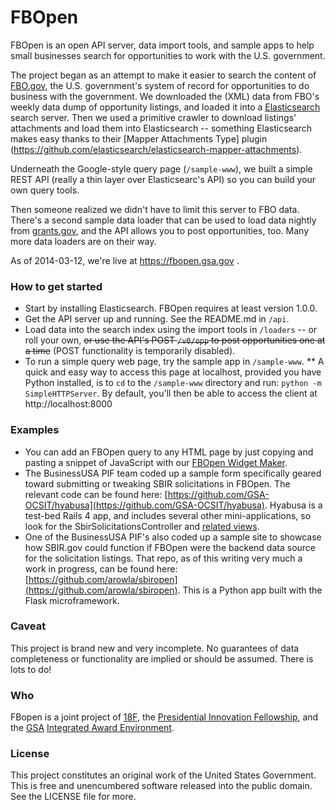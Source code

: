 FBOpen
======

FBOpen is an open API server, data import tools, and sample apps to help small businesses search for opportunities to work with the U.S. government.

The project began as an attempt to make it easier to search the content of [FBO.gov](http://www.fbo.gov), the U.S. government's system of record for opportunities to do business with the government. We downloaded the (XML) data from FBO's weekly data dump of opportunity listings, and loaded it into a [Elasticsearch](http://www.elasticsearch.org) search server. Then we used a primitive crawler to download listings' attachments and load them into Elasticsearch -- something Elasticsearch makes easy thanks to their [Mapper Attachments Type] plugin (https://github.com/elasticsearch/elasticsearch-mapper-attachments).

Underneath the Google-style query page (`/sample-www`), we built a simple REST API (really a thin layer over Elasticsearc's API) so you can build your own query tools.

Then someone realized we didn't have to limit this server to FBO data. There's a second sample data loader that can be used to load data nightly from [grants.gov](http://www.grants.gov), and the API allows you to post opportunities, too. Many more data loaders are on their way.

As of 2014-03-12, we're live at https://fbopen.gsa.gov .

### How to get started
* Start by installing Elasticsearch. FBOpen requires at least version 1.0.0.
* Get the API server up and running. See the README.md in `/api`.
* Load data into the search index using the import tools in `/loaders` -- or roll your own, ~~or use the API's POST `/v0/opp` to post opportunities one at a time~~ (POST functionality is temporarily disabled).
* To run a simple query web page, try the sample app in `/sample-www`.
** A quick and easy way to access this page at localhost, provided you have Python installed, is to `cd` to the `/sample-www` directory and run: `python -m SimpleHTTPServer`. By default, you'll then be able to access the client at http://localhost:8000

### Examples
* You can add an FBOpen query to any HTML page by just copying and pasting a snippet of JavaScript with our [FBOpen Widget Maker](http://18f.github.io/fbopen-widget/).
* The BusinessUSA PIF team coded up a sample form specifically geared toward submitting or tweaking SBIR solicitations in FBOpen. The relevant code can be found here: [https://github.com/GSA-OCSIT/hyabusa](https://github.com/GSA-OCSIT/hyabusa). Hyabusa is a test-bed Rails 4 app, and includes several other mini-applications, so look for the SbirSolicitationsController and [related views](https://github.com/GSA-OCSIT/hyabusa/tree/master/app/views/sbir_solicitations).
* One of the BusinessUSA PIF's also coded up a sample site to showcase how SBIR.gov could function if FBOpen were the backend data source for the solicitation listings. That repo, as of this writing very much a work in progress, can be found here: [https://github.com/arowla/sbiropen](https://github.com/arowla/sbiropen). This is a Python app built with the Flask microframework.

### Caveat
This project is brand new and very incomplete. No guarantees of data completeness or functionality are implied or should be assumed. There is lots to do!

### Who
FBopen is a joint project of [18F](https://18f.gsa.gov), the [Presidential Innovation Fellowship](http://whitehouse.gov/innovationfellows), and the [GSA](http://www.gsa.gov) [Integrated Award Environment](http://www.gsa.gov/iae).

### License
This project constitutes an original work of the United States Government. This is free and unencumbered software released into the public domain. See the LICENSE file for more.

